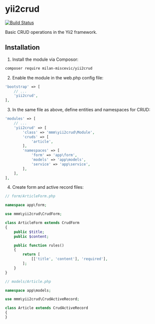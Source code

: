 # yii2crud

[![Build Status](https://travis-ci.com/milan-miscevic/yii2crud.svg?branch=master)](https://travis-ci.com/milan-miscevic/yii2crud)

Basic CRUD operations in the Yii2 framework.

## Installation

1. Install the module via Composor:

```bash
composer require milan-miscevic/yii2crud
```

2. Enable the module in the web.php config file:

```php
'bootstrap' => [
    // ...
    'yii2crud',
],
```

3. In the same file as above, define entities and namespaces for CRUD:

```php
'modules' => [
    // ...
    'yii2crud' => [
        'class' => 'mmm\yii2crud\Module',
        'cruds' => [
            'article',
        ],
        'namespaces' => [
            'form' => 'app\form',
            'models' => 'app\models',
            'service' => 'app\service',
        ],
    ],
],
```

4. Create form and active record files:

```php
// form/ArticleForm.php

namespace app\form;

use mmm\yii2crud\CrudForm;

class ArticleForm extends CrudForm
{
    public $title;
    public $content;

    public function rules()
    {
        return [
            [['title', 'content'], 'required'],
        ];
    }
}
```

```php
// models/Article.php

namespace app\models;

use mmm\yii2crud\CrudActiveRecord;

class Article extends CrudActiveRecord
{
}
```
